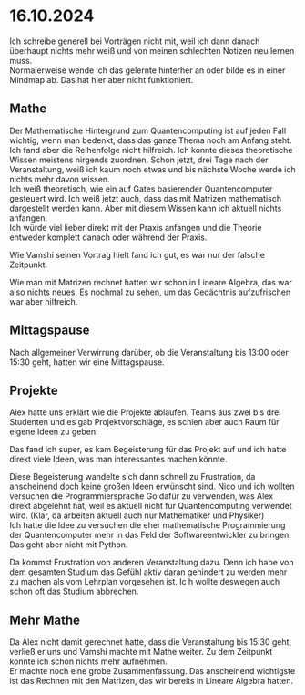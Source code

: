 # 16.10.2024

Ich schreibe generell bei Vorträgen nicht mit, weil ich dann danach überhaupt nichts mehr weiß und von meinen schlechten Notizen neu lernen muss.  
Normalerweise wende ich das gelernte hinterher an oder bilde es in einer Mindmap ab. Das hat hier aber nicht funktioniert.

## Mathe

Der Mathematische Hintergrund zum Quantencomputing ist auf jeden Fall wichtig, wenn man bedenkt, dass das ganze Thema noch am Anfang steht. Ich fand aber die Reihenfolge nicht hilfreich. Ich konnte dieses theoretische Wissen meistens nirgends zuordnen. Schon jetzt, drei Tage nach der Veranstaltung, weiß ich kaum noch etwas und bis nächste Woche werde ich nichts mehr davon wissen.  
Ich weiß theoretisch, wie ein auf Gates basierender Quantencomputer gesteuert wird. Ich weiß jetzt auch, dass das mit Matrizen mathematisch dargestellt werden kann. Aber mit diesem Wissen kann ich aktuell nichts anfangen.  
Ich würde viel lieber direkt mit der Praxis anfangen und die Theorie entweder komplett danach oder während der Praxis.

Wie Vamshi seinen Vortrag hielt fand ich gut, es war nur der falsche Zeitpunkt.

Wie man mit Matrizen rechnet hatten wir schon in Lineare Algebra, das war also nichts neues. Es nochmal zu sehen, um das Gedächtnis aufzufrischen war aber hilfreich.

## Mittagspause

Nach allgemeiner Verwirrung darüber, ob die Veranstaltung bis 13:00 oder 15:30 geht, hatten wir eine Mittagspause.

## Projekte

Alex hatte uns erklärt wie die Projekte ablaufen. Teams aus zwei bis drei Studenten und es gab Projektvorschläge, es schien aber auch Raum für eigene Ideen zu geben.

Das fand ich super, es kam Begeisterung für das Projekt auf und ich hatte direkt viele Ideen, was man interessantes machen könnte.

Diese Begeisterung wandelte sich dann schnell zu Frustration, da anscheinend doch keine großen Ideen erwünscht sind. Nico und ich wollten versuchen die Programmiersprache Go dafür zu verwenden, was Alex direkt abgelehnt hat, weil es aktuell nicht für Quantencomputing verwendet wird. (Klar, da arbeiten aktuell auch nur Mathematiker und Physiker)  
Ich hatte die Idee zu versuchen die eher mathematische Programmierung der Quantencomputer mehr in das Feld der Softwareentwickler zu bringen. Das geht aber nicht mit Python.

Da kommst Frustration von anderen Veranstaltung dazu. Denn ich habe von dem gesamten Studium das Gefühl aktiv daran gehindert zu werden mehr zu machen als vom Lehrplan vorgesehen ist. Ic h wollte deswegen auch schon oft das Studium abbrechen.

## Mehr Mathe

Da Alex nicht damit gerechnet hatte, dass die Veranstaltung bis 15:30 geht, verließ er uns und Vamshi machte mit Mathe weiter. Zu dem Zeitpunkt konnte ich schon nichts mehr aufnehmen.  
Er machte noch eine grobe Zusammenfassung. Das anscheinend wichtigste ist das Rechnen mit den Matrizen, das wir bereits in Lineare Algebra hatten.
